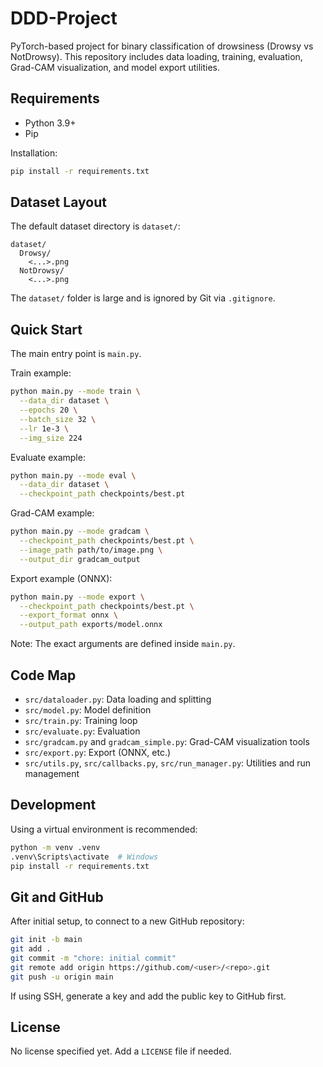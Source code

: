 # DDD-Project

PyTorch-based project for binary classification of drowsiness (Drowsy vs NotDrowsy). This repository includes data loading, training, evaluation, Grad-CAM visualization, and model export utilities.

## Requirements
- Python 3.9+
- Pip

Installation:
```bash
pip install -r requirements.txt
```

## Dataset Layout
The default dataset directory is `dataset/`:
```
dataset/
  Drowsy/
    <...>.png
  NotDrowsy/
    <...>.png
```
The `dataset/` folder is large and is ignored by Git via `.gitignore`.

## Quick Start
The main entry point is `main.py`.

Train example:
```bash
python main.py --mode train \
  --data_dir dataset \
  --epochs 20 \
  --batch_size 32 \
  --lr 1e-3 \
  --img_size 224
```

Evaluate example:
```bash
python main.py --mode eval \
  --data_dir dataset \
  --checkpoint_path checkpoints/best.pt
```

Grad-CAM example:
```bash
python main.py --mode gradcam \
  --checkpoint_path checkpoints/best.pt \
  --image_path path/to/image.png \
  --output_dir gradcam_output
```

Export example (ONNX):
```bash
python main.py --mode export \
  --checkpoint_path checkpoints/best.pt \
  --export_format onnx \
  --output_path exports/model.onnx
```

Note: The exact arguments are defined inside `main.py`.

## Code Map
- `src/dataloader.py`: Data loading and splitting
- `src/model.py`: Model definition
- `src/train.py`: Training loop
- `src/evaluate.py`: Evaluation
- `src/gradcam.py` and `gradcam_simple.py`: Grad-CAM visualization tools
- `src/export.py`: Export (ONNX, etc.)
- `src/utils.py`, `src/callbacks.py`, `src/run_manager.py`: Utilities and run management

## Development
Using a virtual environment is recommended:
```bash
python -m venv .venv
.venv\Scripts\activate  # Windows
pip install -r requirements.txt
```

## Git and GitHub
After initial setup, to connect to a new GitHub repository:
```bash
git init -b main
git add .
git commit -m "chore: initial commit"
git remote add origin https://github.com/<user>/<repo>.git
git push -u origin main
```
If using SSH, generate a key and add the public key to GitHub first.

## License
No license specified yet. Add a `LICENSE` file if needed.
